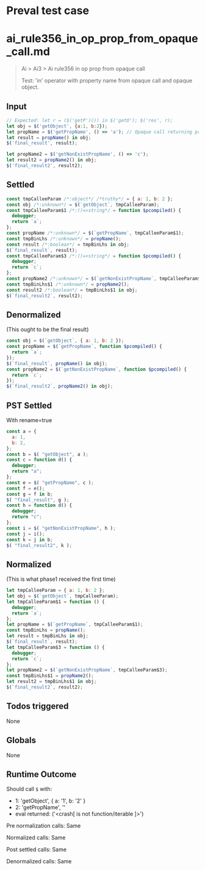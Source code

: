# Preval test case

# ai_rule356_in_op_prop_from_opaque_call.md

> Ai > Ai3 > Ai rule356 in op prop from opaque call
>
> Test: 'in' operator with property name from opaque call and opaque object.

## Input

`````js filename=intro
// Expected: let r = ($('getP')()) in $('getO'); $('res', r);
let obj = $('getObject', {a:1, b:2});
let propName = $('getPropName', () => 'a'); // Opaque call returning property name string
let result = propName() in obj;
$('final_result', result);

let propName2 = $('getNonExistPropName', () => 'c');
let result2 = propName2() in obj;
$('final_result2', result2);
`````


## Settled


`````js filename=intro
const tmpCalleeParam /*:object*/ /*truthy*/ = { a: 1, b: 2 };
const obj /*:unknown*/ = $(`getObject`, tmpCalleeParam);
const tmpCalleeParam$1 /*:()=>string*/ = function $pcompiled() {
  debugger;
  return `a`;
};
const propName /*:unknown*/ = $(`getPropName`, tmpCalleeParam$1);
const tmpBinLhs /*:unknown*/ = propName();
const result /*:boolean*/ = tmpBinLhs in obj;
$(`final_result`, result);
const tmpCalleeParam$3 /*:()=>string*/ = function $pcompiled() {
  debugger;
  return `c`;
};
const propName2 /*:unknown*/ = $(`getNonExistPropName`, tmpCalleeParam$3);
const tmpBinLhs$1 /*:unknown*/ = propName2();
const result2 /*:boolean*/ = tmpBinLhs$1 in obj;
$(`final_result2`, result2);
`````


## Denormalized
(This ought to be the final result)

`````js filename=intro
const obj = $(`getObject`, { a: 1, b: 2 });
const propName = $(`getPropName`, function $pcompiled() {
  return `a`;
});
$(`final_result`, propName() in obj);
const propName2 = $(`getNonExistPropName`, function $pcompiled() {
  return `c`;
});
$(`final_result2`, propName2() in obj);
`````


## PST Settled
With rename=true

`````js filename=intro
const a = {
  a: 1,
  b: 2,
};
const b = $( "getObject", a );
const c = function d() {
  debugger;
  return "a";
};
const e = $( "getPropName", c );
const f = e();
const g = f in b;
$( "final_result", g );
const h = function d() {
  debugger;
  return "c";
};
const i = $( "getNonExistPropName", h );
const j = i();
const k = j in b;
$( "final_result2", k );
`````


## Normalized
(This is what phase1 received the first time)

`````js filename=intro
let tmpCalleeParam = { a: 1, b: 2 };
let obj = $(`getObject`, tmpCalleeParam);
let tmpCalleeParam$1 = function () {
  debugger;
  return `a`;
};
let propName = $(`getPropName`, tmpCalleeParam$1);
const tmpBinLhs = propName();
let result = tmpBinLhs in obj;
$(`final_result`, result);
let tmpCalleeParam$3 = function () {
  debugger;
  return `c`;
};
let propName2 = $(`getNonExistPropName`, tmpCalleeParam$3);
const tmpBinLhs$1 = propName2();
let result2 = tmpBinLhs$1 in obj;
$(`final_result2`, result2);
`````


## Todos triggered


None


## Globals


None


## Runtime Outcome


Should call `$` with:
 - 1: 'getObject', { a: '1', b: '2' }
 - 2: 'getPropName', '<function>'
 - eval returned: ('<crash[ <ref> is not function/iterable ]>')

Pre normalization calls: Same

Normalized calls: Same

Post settled calls: Same

Denormalized calls: Same

